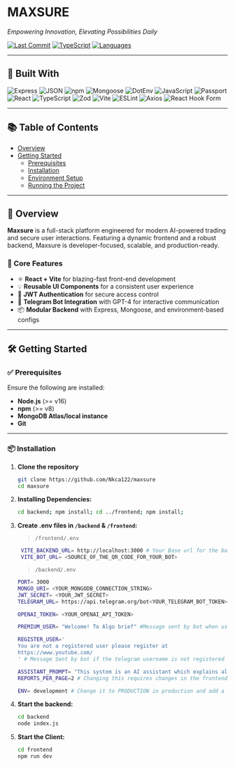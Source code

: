 # MAXSURE

_Empowering Innovation, Elevating Possibilities Daily_

[![Last Commit](https://img.shields.io/badge/last%20commit-last%20sunday-lightgrey?style=flat&logo=git)]()
[![TypeScript](https://img.shields.io/badge/typescript-82.6%25-blue?logo=typescript)]()
[![Languages](https://img.shields.io/badge/languages-4-blue?style=flat)]()

---

## 🚀 Built With

![Express](https://img.shields.io/badge/Express-black?logo=express&logoColor=white)
![JSON](https://img.shields.io/badge/JSON-black?logo=json&logoColor=white)
![npm](https://img.shields.io/badge/npm-red?logo=npm&logoColor=white)
![Mongoose](https://img.shields.io/badge/Mongoose-800000?logo=mongoose&logoColor=white)
![DotEnv](https://img.shields.io/badge/.ENV-yellow?logo=dotenv&logoColor=black)
![JavaScript](https://img.shields.io/badge/JavaScript-yellow?logo=javascript&logoColor=black)
![Passport](https://img.shields.io/badge/Passport-green?logo=passport&logoColor=white)
![React](https://img.shields.io/badge/React-61DAFB?logo=react&logoColor=black)
![TypeScript](https://img.shields.io/badge/TypeScript-3178C6?logo=typescript&logoColor=white)
![Zod](https://img.shields.io/badge/Zod-blueviolet)
![Vite](https://img.shields.io/badge/Vite-646CFF?logo=vite&logoColor=white)
![ESLint](https://img.shields.io/badge/ESLint-4B32C3?logo=eslint&logoColor=white)
![Axios](https://img.shields.io/badge/Axios-purple?logo=axios&logoColor=white)
![React Hook Form](https://img.shields.io/badge/React%20Hook%20Form-pink?logo=reacthookform&logoColor=white)

---

## 📚 Table of Contents

- [Overview](#overview)
- [Getting Started](#getting-started)
  - [Prerequisites](#prerequisites)
  - [Installation](#installation)
  - [Environment Setup](#environment-setup)
  - [Running the Project](#running-the-project)

---

## 🧩 Overview

**Maxsure** is a full-stack platform engineered for modern AI-powered trading and secure user interactions. Featuring a dynamic frontend and a robust backend, Maxsure is developer-focused, scalable, and production-ready.

### 🌟 Core Features

- ⚛️ **React + Vite** for blazing-fast front-end development
- 💡 **Reusable UI Components** for a consistent user experience
- 🔐 **JWT Authentication** for secure access control
- 🤖 **Telegram Bot Integration** with GPT-4 for interactive communication
- 📦 **Modular Backend** with Express, Mongoose, and environment-based configs

---

## 🛠 Getting Started

### ✅ Prerequisites

Ensure the following are installed:

- **Node.js** (>= v16)
- **npm** (>= v8)
- **MongoDB Atlas/local instance**
- **Git**

---

### 📦 Installation

1. **Clone the repository**

   ```bash
   git clone https://github.com/Nkca122/maxsure
   cd maxsure

   ```

2. **Installing Dependencies:**

   ```bash
   cd backend; npm install; cd ../frontend; npm install;

   ```

3. **Create .env files in `/backend` & `/frontend`:**

   > `/frontend/.env`

   ```bash
    VITE_BACKEND_URL= http://localhost:3000 # Your Base url for the backend / server
    VITE_BOT_URL= <SOURCE_OF_THE_QR_CODE_FOR_YOUR_BOT>
   ```

   > `/backend/.env`

   ```bash
   PORT= 3000
   MONGO_URI= <YOUR_MONGODB_CONNECTION_STRING>
   JWT_SECRET= <YOUR_JWT_SECRET>
   TELEGRAM_URL= https://api.telegram.org/bot<YOUR_TELEGRAM_BOT_TOKEN>
   
   OPENAI_TOKEN= <YOUR_OPENAI_API_TOKEN>

   PREMIUM_USER= "Welcome! To Algo brief" #Message sent by bot when user is registered

   REGISTER_USER='
   You are not a registered user please register at
   https://www.youtube.com/
   ' # Message Sent by bot if the telegram username is not registered

   ASSISTANT_PROMPT= "This system is an AI assistant which explains all the terms mentioned in the prompt as humanly as possible" #The prompt can be changed accordingly
   REPORTS_PER_PAGE=2 # Changing this requires changes in the frontend

   ENV= development # Change it to PRODUCTION in production and add a key CLIENT= with the value consisting of the url to the client/frontend
   ```

4. **Start the backend:**

   ```bash
   cd backend
   node index.js

   ```

5. **Start the Client:**

   ```bash
   cd frontend
   npm run dev
   ```
